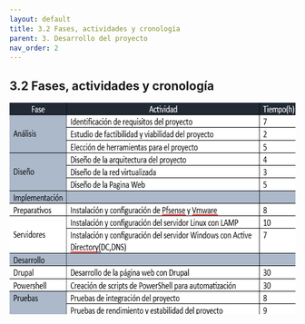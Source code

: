 ```yaml
---
layout: default
title: 3.2 Fases, actividades y cronología
parent: 3. Desarrollo del proyecto
nav_order: 2
---
```


## 3.2 Fases, actividades y cronología
<img src="https://raw.githubusercontent.com/DavidSanzCano/cms-scripting-tfg.github.io/main/assets/images/tabla.png" width="672" height="373" />
